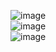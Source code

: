 ![image](https://github.com/Gabimania/gabichat/assets/91051075/984449c7-1655-4e4c-ac4c-0cc40ea03f5f) <br>
![image](https://github.com/Gabimania/gabichat/assets/91051075/ff5f827f-a1b2-485b-b788-ac8c8c08a2fe) <br>
![image](https://github.com/Gabimania/gabichat/assets/91051075/5a9cf406-911d-4344-bb68-5eb95e5428a6) <br>


